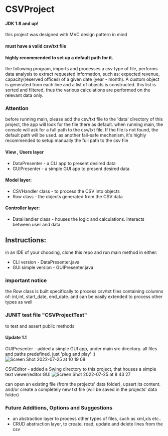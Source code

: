 # CSVProject
#### JDK 1.8 and up!

this project was designed with MVC design pattern in mind

#### must have a valid csv/txt file
#### highly recommended to set up a default path for it.

the following program, imports and processes a csv type of file, 
performs data analysis to extract requested information, such as: expected revenue, capacity(reserved offices) of a given date (year - month).
A custom object is generated from each line and a list of objects is constructed.
this list is sorted and filtered, thus the various calculations are performed on the relevant data only.


### Attention 
before running main, please add the csv/txt file to the 'data' directory of this project, the app will look for the file there as default.
 when running main, the console will ask for a full path to the csv/txt file. If the file is not found, the default path will be used.
 as another fail-safe mechanism, it's highly recommended to setup manually the full path to the csv file 
 

#### View , Users layer
* DataPresenter - a CLI app to present desired data
* GUIPresenter - a simple GUI app to present desired data

#### Model layer:
* CSVHandler class - to process the CSV into objects
* Row class - the objects generated from the CSV data

#### Controller layer:
* DataHandler class -  houses the logic and calculations. interacts between user and data

## Instructions:
in an IDE of your choosing, clone this repo and run main method in either:
* CLI version -  DataPresenter.java
* GUI simple version - GUIPresenter.java


### important notice
the Row class is built specifically to process csv/txt files containing columns of: int,int, start_date, end_date. and can be easily extended to process other types as well

### JUNIT test file "CSVProjectTest"
to test and assert public methods

#### Update 1.1
GUIPresenter - added a simple GUI app, under main src directory. all files and paths predefined. just 'plug and play' :)
![Screen Shot 2022-07-25 at 10 19 08](https://user-images.githubusercontent.com/108977551/180720262-55a41efd-3c84-4d16-92c7-ca0694b6457e.png)


CSVEditor - added a Swing directory to this project, that houses a simple text viewer/editor GUI 
![Screen Shot 2022-07-25 at 8 43 27](https://user-images.githubusercontent.com/108977551/180706475-20329602-1e82-4439-ba18-44c2b2c9c826.png)

can open an existing file (from the projects' data folder), upsert its content.
and/or create a completely new txt file (will be saved in the projects' data folder) 

### Future Additions, Options and Suggestions
* an abstraction layer to process other types of files, such as xml,xls etc..
* CRUD abstraction layer, to create, read, update and delete lines from the csv
